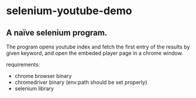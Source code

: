 # selenium-youtube-demo
## A naïve selenium program.

The program opens youtube index and fetch the first entry of the results by given keyword, and open the embeded player page in a chrome window.

requirements:
- chrome browser binary
- chromedriver binary (env:path should be set properly)
- selenium library


